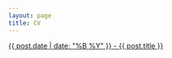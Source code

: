 ```yaml
---
layout: page
title: CV
---
```


<a href="{{ post.url }}">{{ post.date | date: "%B %Y" }} - {{ post.title }}</a>
